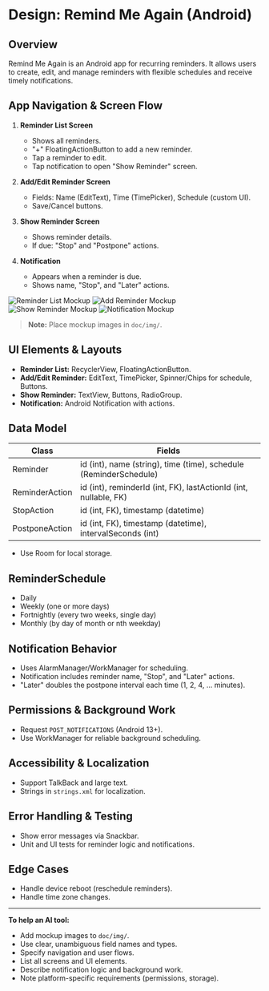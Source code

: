 Design: Remind Me Again (Android)
=================================

Overview
--------

Remind Me Again is an Android app for recurring reminders. It allows
users to create, edit, and manage reminders with flexible schedules and
receive timely notifications.

App Navigation & Screen Flow
----------------------------

1. **Reminder List Screen**
   - Shows all reminders.
   - "+" FloatingActionButton to add a new reminder.
   - Tap a reminder to edit.
   - Tap notification to open "Show Reminder" screen.

2. **Add/Edit Reminder Screen**
   - Fields: Name (EditText), Time (TimePicker), Schedule (custom UI).
   - Save/Cancel buttons.

3. **Show Reminder Screen**
   - Shows reminder details.
   - If due: "Stop" and "Postpone" actions.

4. **Notification**
   - Appears when a reminder is due.
   - Shows name, "Stop", and "Later" actions.

![Reminder List Mockup](img/reminder_list.png)
![Add Reminder Mockup](img/add_reminder.png)
![Show Reminder Mockup](img/show_reminder.png)
![Notification Mockup](img/notification.png)

> **Note:** Place mockup images in `doc/img/`.

UI Elements & Layouts
---------------------

- **Reminder List:** RecyclerView, FloatingActionButton.
- **Add/Edit Reminder:** EditText, TimePicker, Spinner/Chips for schedule, Buttons.
- **Show Reminder:** TextView, Buttons, RadioGroup.
- **Notification:** Android Notification with actions.

Data Model
----------

| Class             | Fields                                      |
|-------------------|---------------------------------------------|
| Reminder          | id (int), name (string), time (time), schedule (ReminderSchedule) |
| ReminderAction    | id (int), reminderId (int, FK), lastActionId (int, nullable, FK) |
| StopAction        | id (int, FK), timestamp (datetime)          |
| PostponeAction    | id (int, FK), timestamp (datetime), intervalSeconds (int) |

- Use Room for local storage.

ReminderSchedule
----------------

- Daily
- Weekly (one or more days)
- Fortnightly (every two weeks, single day)
- Monthly (by day of month or nth weekday)

Notification Behavior
---------------------

- Uses AlarmManager/WorkManager for scheduling.
- Notification includes reminder name, "Stop", and "Later" actions.
- "Later" doubles the postpone interval each time (1, 2, 4, ... minutes).

Permissions & Background Work
----------------------------

- Request `POST_NOTIFICATIONS` (Android 13+).
- Use WorkManager for reliable background scheduling.

Accessibility & Localization
----------------------------

- Support TalkBack and large text.
- Strings in `strings.xml` for localization.

Error Handling & Testing
------------------------

- Show error messages via Snackbar.
- Unit and UI tests for reminder logic and notifications.

Edge Cases
----------

- Handle device reboot (reschedule reminders).
- Handle time zone changes.

---

**To help an AI tool:**
- Add mockup images to `doc/img/`.
- Use clear, unambiguous field names and types.
- Specify navigation and user flows.
- List all screens and UI elements.
- Describe notification logic and background work.
- Note platform-specific requirements (permissions, storage).
